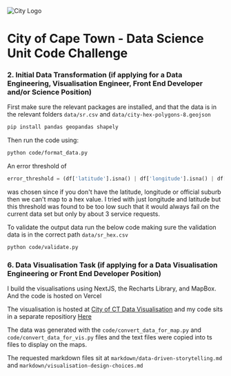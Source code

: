 <img src="img/city_emblem.png" alt="City Logo"/>

# City of Cape Town - Data Science Unit Code Challenge

### 2. Initial Data Transformation (if applying for a Data Engineering, Visualisation Engineer, Front End Developer and/or Science Position)

First make sure the relevant packages are installed, and that the data is in the relevant folders `data/sr.csv` and `data/city-hex-polygons-8.geojson`

```bash
pip install pandas geopandas shapely
```

Then run the code using:

```bash
python code/format_data.py
```

An error threshold of

```python
error_threshold = (df['latitude'].isna() | df['longitude'].isna() | df['official_suburb'].isna()).sum()
```

was chosen since if you don't have the latitude, longitude or official suburb then we can't map to a hex value. I tried with just longitude and latitude but this threshold was found to be too low such that it would always fail on the current data set but only by about 3 service requests.

To validate the output data run the below code making sure the validation data is in the correct path `data/sr_hex.csv`

```bash
python code/validate.py
```

### 6. Data Visualisation Task (if applying for a Data Visualisation Engineering or Front End Developer Position)

I build the visualisations using NextJS, the Recharts Library, and MapBox. And the code is hosted on Vercel

The visualisation is hosted at [City of CT Data Visualisation](https://data-visualisation-2whb6cu4n-bewarren.vercel.app) and my code sits in a separate repositiory [Here](https://github.com/bewarren/data-visualisation)

The data was generated with the `code/convert_data_for_map.py` and `code/convert_data_for_vis.py` files and the text files were copied into ts files to display on the maps.

The requested markdown files sit at `markdown/data-driven-storytelling.md` and `markdown/visualisation-design-choices.md`
